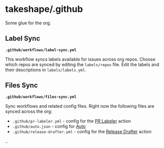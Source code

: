 # takeshape/.github

Some glue for the org.

## Label Sync

**`.github/workflows/label-sync.yml`**

This workflow syncs labels available for issues across org repos. Choose which repos are synced by editing the `labels/repos` file. Edit the labels and their descriptions in `labels/labels.yml`.

## Files Sync

**`.github/workflows/files-sync.yml`**

Sync workflows and related config files. Right now the following files are synced across the org:

- `.github/pr-labeler.yml` - config for the [PR Labeler](https://github.com/TimonVS/pr-labeler-action) action
- `.github/auto.json` - config for [Auto](https://github.com/intuit/auto)
- `.github/release-drafter.yml` - config for the [Release Drafter](https://github.com/marketplace/actions/release-drafter) action

..
